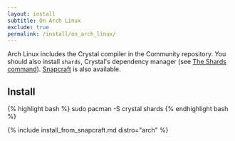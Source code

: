 ```yaml
---
layout: install
subtitle: On Arch Linux
exclude: true
permalink: /install/on_arch_linux/
---
```


Arch Linux includes the Crystal compiler in the Community repository. You should also install `shards`, Crystal's dependency manager (see [The Shards command](/reference/the_shards_command/)).
[Snapcraft](#snapcraft) is also available.

## Install

<div class="code_section">
{% highlight bash %}
sudo pacman -S crystal shards
{% endhighlight bash %}
</div>

{% include install_from_snapcraft.md distro="arch" %}
